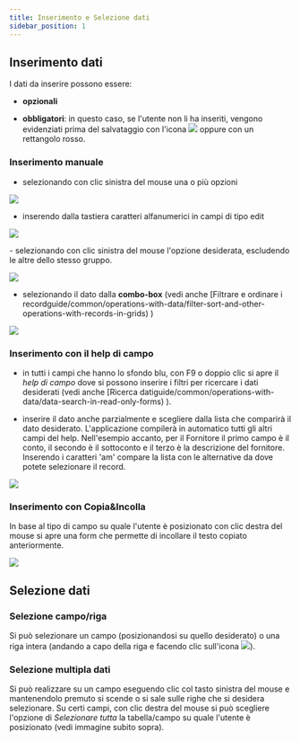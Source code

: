 ```yaml
---
title: Inserimento e Selezione dati
sidebar_position: 1
---
```


## Inserimento dati

I dati da inserire possono essere:

- **opzionali**

- **obbligatori**: in questo caso, se l'utente non li ha inseriti, vengono evidenziati prima del salvataggio con l'icona ![](/img/it-it/guide/operations-with-data/manual-entry-or-help-and-data-selection/image01.png) oppure con un rettangolo rosso. 


### Inserimento manuale  

- selezionando con clic sinistra del mouse una o più opzioni 

<p align="center">

![](/img/it-it/guide/operations-with-data/manual-entry-or-help-and-data-selection/image03.png)  

</p>

- inserendo dalla tastiera caratteri alfanumerici in campi di tipo edit  

<p align="center">

![](/img/it-it/guide/operations-with-data/manual-entry-or-help-and-data-selection/image04.png)  

</p>

- selezionando con clic sinistra del mouse l'opzione desiderata, escludendo le altre dello stesso gruppo.  

<p align="center">

![](/img/it-it/guide/operations-with-data/manual-entry-or-help-and-data-selection/image05.png)  

</p>

- selezionando il dato dalla **combo-box** (vedi anche  [Filtrare e ordinare i recordguide/common/operations-with-data/filter-sort-and-other-operations-with-records-in-grids) )   

<p align="center">

![](/img/it-it/guide/operations-with-data/manual-entry-or-help-and-data-selection/image06.png)  

</p>

### Inserimento con il help di campo  

- in tutti i campi che hanno lo sfondo blu, con F9 o doppio clic si apre il *help di campo* dove si possono inserire i filtri per ricercare i dati desiderati (vedi anche  [Ricerca datiguide/common/operations-with-data/data-search-in-read-only-forms) ).  

- inserire il dato anche parzialmente e scegliere dalla lista che comparirà il dato desiderato. L'applicazione compilerà in automatico tutti gli altri campi del help. Nell'esempio accanto, per il Fornitore il primo campo è il conto, il secondo è il sottoconto e il terzo è la descrizione del fornitore. Inserendo i caratteri 'am' compare la lista con le alternative da dove potete selezionare il record.   

<p align="center">

![](/img/it-it/guide/operations-with-data/manual-entry-or-help-and-data-selection/image08.png)  

</p>

### Inserimento con Copia&Incolla  

In base al tipo di campo su quale l'utente è posizionato con clic destra del mouse si apre una form che permette di incollare il testo copiato anteriormente.  

<p align="center">

![](/img/it-it/guide/operations-with-data/manual-entry-or-help-and-data-selection/image09.png)  

</p>

## Selezione dati

### Selezione campo/riga  
Si può selezionare un campo (posizionandosi su quello desiderato) o una riga intera (andando a capo della riga e facendo clic sull'icona ![](/img/it-it/guide/operations-with-data/manual-entry-or-help-and-data-selection/image10.png)).

### Selezione multipla dati  
Si può realizzare su un campo eseguendo clic col tasto sinistra del mouse e mantenendolo premuto si scende o si sale sulle righe che si desidera selezionare. Su certi campi, con clic destra del mouse si può scegliere l'opzione di *Selezionare tutta* la tabella/campo su quale l'utente è posizionato (vedi immagine subito sopra).
